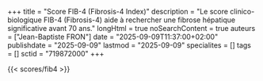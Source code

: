 +++
title = "Score FIB-4 (Fibrosis-4 Index)"
description = "Le score clinico-biologique FIB-4 (Fibrosis-4) aide à rechercher une fibrose hépatique significative avant 70 ans."
longHtml = true
noSearchContent = true
auteurs = ["Jean-Baptiste FRON"]
date = "2025-09-09T11:37:00+02:00"
publishdate = "2025-09-09"
lastmod = "2025-09-09"
specialites = []
tags = []
sctid = "719872000"
+++

{{< scores/fib4 >}}
